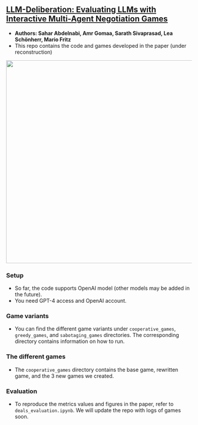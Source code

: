 ## [LLM-Deliberation: Evaluating LLMs with Interactive Multi-Agent Negotiation Games](https://arxiv.org/abs/2309.17234)
- **Authors: Sahar Abdelnabi, Amr Gomaa, Sarath Sivaprasad, Lea Schönherr, Mario Fritz**
- This repo contains the code and games developed in the paper (under reconstruction)

<p align="center">
<img src="https://github.com/S-Abdelnabi/LLM-Deliberation/blob/main/teaser_fig.PNG" width="550">
</p>

### Setup
- So far, the code supports OpenAI model (other models may be added in the future).
- You need GPT-4 access and OpenAI account.

### Game variants 
- You can find the different game variants under `cooperative_games`, `greedy_games`, and `sabotaging_games` directories. The corresponding directory contains information on how to run. 

### The different games
- The `cooperative_games` directory contains the base game, rewritten game, and the 3 new games we created.

### Evaluation 
- To reproduce the metrics values and figures in the paper, refer to `deals_evaluation.ipynb`. We will update the repo with logs of games soon. 


